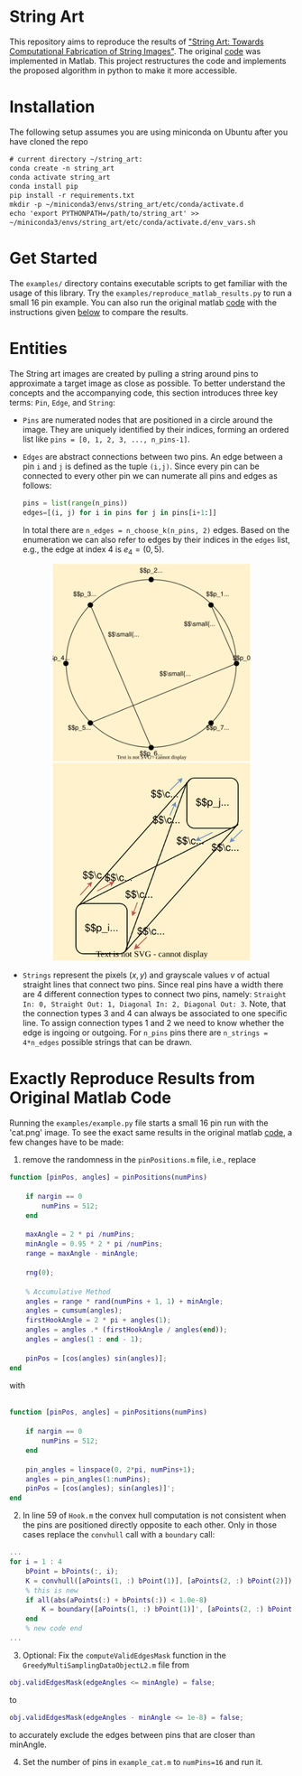 # String Art
This repository aims to reproduce the results of ["String Art: Towards Computational Fabrication of String Images"](https://www.geometrie.tuwien.ac.at/geom/ig/publications/stringart/stringart.pdf). The original [code](https://github.com/Exception1984/StringArt) was implemented in Matlab. This project restructures the code and implements the proposed algorithm in python to make it more accessible. 

# Installation
The following setup assumes you are using miniconda on Ubuntu after you have cloned the repo
```
# current directory ~/string_art: 
conda create -n string_art
conda activate string_art
conda install pip
pip install -r requirements.txt
mkdir -p ~/miniconda3/envs/string_art/etc/conda/activate.d
echo 'export PYTHONPATH=/path/to/string_art' >> ~/miniconda3/envs/string_art/etc/conda/activate.d/env_vars.sh
```

# Get Started
The `examples/` directory contains executable scripts to get familiar with the usage of this library. Try the `examples/reproduce_matlab_results.py` to run a small 16 pin example. You can also run the original matlab [code](https://github.com/Exception1984/StringArt) with the instructions given [below](#exactly-reproduce-results-from-original-matlab-code) to compare the results.

# Entities
The String art images are created by pulling a string around pins to approximate a target image as close as possible. To better understand the concepts and the accompanying code, this section introduces three key terms: `Pin`, `Edge`, and `String`:

- `Pins` are numerated nodes that are positioned in a circle around the image. They are uniquely identified by their indices, forming an ordered list like `pins = [0, 1, 2, 3, ..., n_pins-1]`.

- `Edges` are abstract connections between two pins. An edge between a pin `i` and `j` is defined as the tuple `(i,j)`. Since every pin can be connected to every other pin we can numerate all pins and edges as follows:
    ```python
    pins = list(range(n_pins))
    edges=[(i, j) for i in pins for j in pins[i+1:]]
    ```
    In total there are `n_edges = n_choose_k(n_pins, 2)` edges. Based on the enumeration we can also refer to edges by their indices in the `edges` list, e.g., the edge at index $4$ is $e_4=(0,5)$.

<div align='center'>  
  <img src="docs/pin_and_edge_visualization.svg" width="350" height="350">  <img src="docs/connection_types.svg" width="350" height="350">
</div>

- `Strings` represent the pixels $(x,y)$ and grayscale values $v$ of actual straight lines that connect two pins. Since real pins have a width there are 4 different connection types to connect two pins, namely: `Straight In: 0, Straight Out: 1, Diagonal In: 2, Diagonal Out: 3`. Note, that the connection types $3$ and $4$ can always be associated to one specific line. To assign connection types $1$ and $2$ we need to know whether the edge is ingoing or outgoing. For `n_pins` pins there are `n_strings = 4*n_edges` possible strings that can be drawn. 


# Exactly Reproduce Results from Original Matlab Code
Running the `examples/example.py` file starts a small 16 pin run with the 'cat.png' image. To see the exact same results in the original matlab [code](https://github.com/Exception1984/StringArt), a few changes have to be made:

1. remove the randomness in the `pinPositions.m` file, i.e., replace
```matlab
function [pinPos, angles] = pinPositions(numPins)
    
    if nargin == 0
        numPins = 512;
    end
    
    maxAngle = 2 * pi /numPins;
    minAngle = 0.95 * 2 * pi /numPins;
    range = maxAngle - minAngle;
    
    rng(0);
    
    % Accumulative Method
    angles = range * rand(numPins + 1, 1) + minAngle;
    angles = cumsum(angles);
    firstHookAngle = 2 * pi + angles(1);
    angles = angles .* (firstHookAngle / angles(end));
    angles = angles(1 : end - 1);
    
    pinPos = [cos(angles) sin(angles)];
end

```
with
```matlab

function [pinPos, angles] = pinPositions(numPins)
    
    if nargin == 0
        numPins = 512;
    end
    
    pin_angles = linspace(0, 2*pi, numPins+1);
    angles = pin_angles(1:numPins);
    pinPos = [cos(angles); sin(angles)]';
end

```

2. In line 59 of `Hook.m` the convex hull computation is not consistent when the pins are positioned directly opposite to each other. Only in those cases replace the `convhull` call with a `boundary` call: 
```matlab
...
for i = 1 : 4
    bPoint = bPoints(:, i);
    K = convhull([aPoints(1, :) bPoint(1)], [aPoints(2, :) bPoint(2)]);
    % this is new
    if all(abs(aPoints(:) + bPoints(:)) < 1.0e-8)
        K = boundary([aPoints(1, :) bPoint(1)]', [aPoints(2, :) bPoint(2)]');
    end
    % new code end
...
```

3. Optional: Fix the `computeValidEdgesMask` function in the `GreedyMultiSamplingDataObjectL2.m` file 
from
```matlab
obj.validEdgesMask(edgeAngles <= minAngle) = false;
```
to
```matlab
obj.validEdgesMask(edgeAngles - minAngle <= 1e-8) = false;
```
to accurately exclude the edges between pins that are closer than minAngle.

4. Set the number of pins in `example_cat.m` to `numPins=16` and run it.